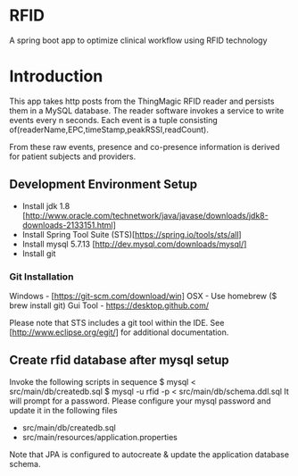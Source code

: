 # RFID
A spring boot app to optimize clinical workflow using RFID technology

# Introduction
This app takes http posts from the ThingMagic RFID reader and persists them in a MySQL database. The reader software invokes
a service to write events every n seconds. Each event is a tuple
consisting of(readerName,EPC,timeStamp,peakRSSI,readCount).

From these raw events, presence and co-presence information 
is derived for patient subjects and providers.

## Development Environment Setup
* Install jdk 1.8 [http://www.oracle.com/technetwork/java/javase/downloads/jdk8-downloads-2133151.html]
* Install Spring Tool Suite (STS)[https://spring.io/tools/sts/all]
* Install mysql 5.7.13 [http://dev.mysql.com/downloads/mysql/]
* Install git

### Git Installation
Windows - [https://git-scm.com/download/win]
OSX - Use homebrew ($ brew install git)
Gui Tool - https://desktop.github.com/

Please note that STS includes a git tool within the IDE. See [http://www.eclipse.org/egit/] for additional documentation.

## Create rfid database after mysql setup
Invoke the following scripts in sequence
$ mysql < src/main/db/createdb.sql 
$ mysql -u rfid -p < src/main/db/schema.ddl.sql 
It will prompt for a password. Please configure 
your mysql password and update it in the following
files 
* src/main/db/createdb.sql
* src/main/resources/application.properties

Note that JPA is configured to autocreate &
update the application database schema.

